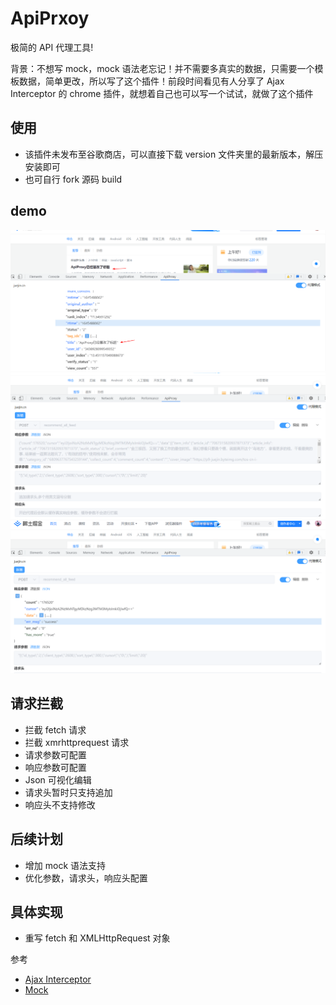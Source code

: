 # ApiPrxoy

极简的 API 代理工具!

背景：不想写 mock，mock 语法老忘记！并不需要多真实的数据，只需要一个模板数据，简单更改，所以写了这个插件！前段时间看见有人分享了 Ajax Interceptor 的 chrome 插件，就想着自己也可以写一个试试，就做了这个插件

## 使用

- 该插件未发布至谷歌商店，可以直接下载 version 文件夹里的最新版本，解压安装即可
- 也可自行 fork 源码 build

## demo

![juejin](./template/juejin1.png)
![juejin](./template/juejin2.png)
![juejin](./template/juejin3.png)

## 请求拦截

- 拦截 fetch 请求
- 拦截 xmrhttprequest 请求
- 请求参数可配置
- 响应参数可配置
- Json 可视化编辑
- 请求头暂时只支持追加
- 响应头不支持修改

## 后续计划

- 增加 mock 语法支持
- 优化参数，请求头，响应头配置

## 具体实现

- 重写 fetch 和 XMLHttpRequest 对象

参考

- [Ajax Interceptor](https://github.com/YGYOOO/ajax-interceptor)
- [Mock](https://github.com/nuysoft/Mock)
